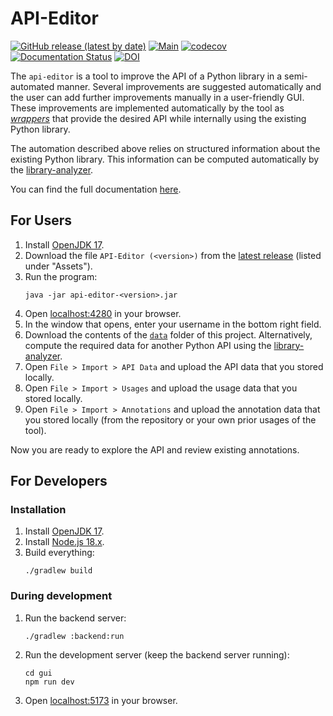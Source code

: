 # API-Editor

[![GitHub release (latest by date)](https://img.shields.io/github/v/release/safe-ds/api-editor)](https://github.com/lars-reimann/api-editor/releases/latest)
[![Main](https://github.com/lars-reimann/api-editor/actions/workflows/main.yml/badge.svg)](https://github.com/lars-reimann/api-editor/actions/workflows/main.yml)
[![codecov](https://codecov.io/gh/Safe-DS/API-Editor/branch/main/graph/badge.svg?token=xGW2Qs4zXS)](https://codecov.io/gh/Safe-DS/API-Editor)
[![Documentation Status](https://readthedocs.org/projects/api-editor/badge/?version=stable)](https://api-editor.safeds.com)
[![DOI](https://zenodo.org/badge/365253624.svg)](https://zenodo.org/badge/latestdoi/365253624)

The `api-editor` is a tool to improve the API of a Python library in a semi-automated manner. Several improvements are suggested automatically and the user can add further improvements manually in a user-friendly GUI. These improvements are implemented automatically by the tool as [_wrappers_][adapter-pattern] that provide the desired API while internally using the existing Python library.

The automation described above relies on structured information about the existing Python library. This information can be computed automatically by the [library-analyzer][library-analyzer].

You can find the full documentation [here](https://api-editor.safeds.com).

## For Users

1. Install [OpenJDK 17](https://adoptium.net/).
2. Download the file `API-Editor (<version>)` from the [latest release](https://github.com/lars-reimann/api-editor/releases/latest) (listed under "Assets").
3. Run the program:
    ```shell
    java -jar api-editor-<version>.jar
    ```
4. Open [localhost:4280](http://localhost:4280) in your browser.
5. In the window that opens, enter your username in the bottom right field.
6. Download the contents of the [`data`][data] folder of this project. Alternatively, compute the required data for another Python API using the [library-analyzer][library-analyzer].
7. Open `File > Import > API Data` and upload the API data that you stored locally.
8. Open `File > Import > Usages` and upload the usage data that you stored locally.
9. Open `File > Import > Annotations` and upload the annotation data that you stored locally (from the repository or your own prior usages of the tool).

Now you are ready to explore the API and review existing annotations.

## For Developers

### Installation

1. Install [OpenJDK 17](https://adoptium.net/).
2. Install [Node.js 18.x](https://nodejs.org/en/).
3. Build everything:
    ```shell
    ./gradlew build
    ```

### During development

1. Run the backend server:
    ```shell
    ./gradlew :backend:run
    ```
2. Run the development server (keep the backend server running):
    ```shell
    cd gui
    npm run dev
    ```
3. Open [localhost:5173](http://localhost:5173) in your browser.

[data]: https://github.com/Safe-DS/API-Editor/tree/main/data
[library-analyzer]: https://github.com/Safe-DS/Library-Analyzer
[safe-ds]: https://github.com/Safe-DS/DSL
[adapter-pattern]: https://en.wikipedia.org/wiki/Adapter_pattern
